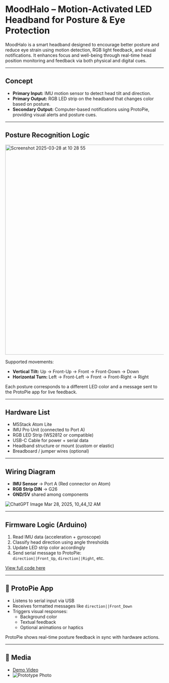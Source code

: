 # MoodHalo – Motion-Activated LED Headband for Posture & Eye Protection

MoodHalo is a smart headband designed to encourage better posture and reduce eye strain using motion detection, RGB light feedback, and visual notifications. It enhances focus and well-being through real-time head position monitoring and feedback via both physical and digital cues.

---

## Concept

- **Primary Input:** IMU motion sensor to detect head tilt and direction.
- **Primary Output:** RGB LED strip on the headband that changes color based on posture.
- **Secondary Output:** Computer-based notifications using ProtoPie, providing visual alerts and posture cues.

---

## Posture Recognition Logic
<img width="668" alt="Screenshot 2025-03-28 at 10 28 55" src="https://github.com/user-attachments/assets/3141099d-16a2-4700-81e7-e19ce0236fad" />


Supported movements:
- **Vertical Tilt:** Up → Front-Up → Front → Front-Down → Down
- **Horizontal Turn:** Left → Front-Left → Front → Front-Right → Right

Each posture corresponds to a different LED color and a message sent to the ProtoPie app for live feedback.

---

##  Hardware List

- M5Stack Atom Lite
- IMU Pro Unit (connected to Port A)
- RGB LED Strip (WS2812 or compatible)
- USB-C Cable for power + serial data
- Headband structure or mount (custom or elastic)
- Breadboard / jumper wires (optional)

---

##  Wiring Diagram

- **IMU Sensor** → Port A (Red connector on Atom)
- **RGB Strip DIN** → G26
- **GND/5V** shared among components

![ChatGPT Image Mar 28, 2025, 10_44_12 AM](https://github.com/user-attachments/assets/a18f827c-8692-4cc5-b889-3e185342359e)


---

##  Firmware Logic (Arduino)

1. Read IMU data (acceleration + gyroscope)
2. Classify head direction using angle thresholds
3. Update LED strip color accordingly
4. Send serial message to ProtoPie:  
   `direction||Front_Up`, `direction||Right`, etc.

[View full code here](firmware/final-nikita-4.py)

---

## 📱 ProtoPie App

- Listens to serial input via USB
- Receives formatted messages like `direction||Front_Down`
- Triggers visual responses:  
  - Background color
  - Textual feedback
  - Optional animations or haptics

ProtoPie shows real-time posture feedback in sync with hardware actions.

---

## 🎥 Media

- [Demo Video](media/demo-video.mp4)  
- ![Prototype Photo](media/prototype-photo.jpg)


